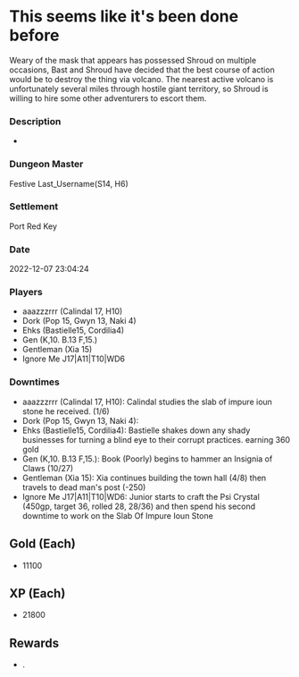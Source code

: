# This seems like it's been done before
Weary of the mask that appears has possessed Shroud on multiple occasions, Bast and Shroud have decided that the best course of action would be to destroy the thing via volcano. The nearest active volcano is unfortunately several miles through hostile giant territory, so Shroud is willing to hire some other adventurers to escort them.
### Description
-
### Dungeon Master
Festive Last_Username(S14, H6)
### Settlement
Port Red Key
### Date
2022-12-07 23:04:24
### Players
* aaazzzrrr (Calindal 17, H10)
* Dork (Pop 15, Gwyn 13, Naki 4)
* Ehks (Bastielle15, Cordilia4)
* Gen (K,10. B.13 F,15.)
* Gentleman (Xia 15)
* Ignore Me J17|A11|T10|WD6
### Downtimes
* aaazzzrrr (Calindal 17, H10): Calindal studies the slab of impure ioun stone he received. (1/6)
* Dork (Pop 15, Gwyn 13, Naki 4): 
* Ehks (Bastielle15, Cordilia4): Bastielle shakes down any shady businesses for turning a blind eye to their corrupt practices. earning 360 gold
* Gen (K,10. B.13 F,15.): Book (Poorly) begins to hammer an Insignia of Claws (10/27)
* Gentleman (Xia 15): Xia continues building the town hall (4/8) then travels to dead man's post (-250)
* Ignore Me J17|A11|T10|WD6: Junior starts to craft the Psi Crystal (450gp, target 36, rolled 28, 28/36) and then spend his second downtime to work on the Slab Of Impure Ioun Stone
## Gold (Each)
* 11100
## XP (Each)
* 21800
## Rewards
* .